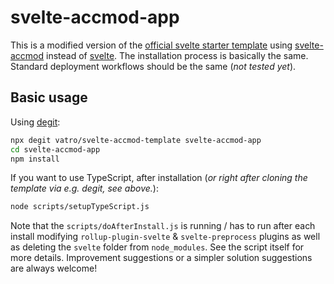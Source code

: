 # svelte-accmod-app

This is a modified version of the [official svelte starter template](https://github.com/sveltejs/template) using [svelte-accmod](https://github.com/vatro/svelte-accmod) instead of [svelte](https://github.com/sveltejs/svelte). The installation process is basically the same. Standard deployment workflows should be the same (*not tested yet*).

## Basic usage

Using [degit](https://github.com/Rich-Harris/degit):

```bash
npx degit vatro/svelte-accmod-template svelte-accmod-app
cd svelte-accmod-app
npm install
```

If you want to use TypeScript, after installation (*or right after cloning the template via e.g. degit, see above.*):
```bash
node scripts/setupTypeScript.js
```

Note that the `scripts/doAfterInstall.js` is running / has to run after each install modifying `rollup-plugin-svelte` & `svelte-preprocess` plugins as well as deleting the `svelte` folder from `node_modules`. See the script itself for more details. Improvement suggestions or a simpler solution suggestions are always welcome!
